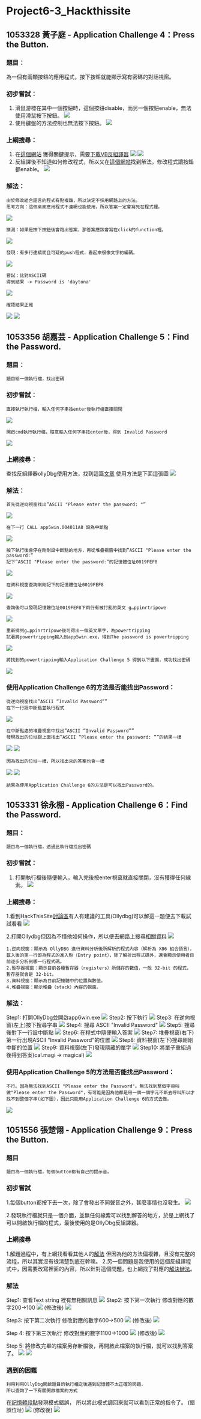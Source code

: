 # Project6-3_Hackthissite


## 1053328 黃子庭 - Application Challenge 4：Press the Button.
### 題目：
為一個有兩顆按鈕的應用程式，按下按鈕就能顯示寫有密碼的對話視窗。
### 初步嘗試：
1. 滑鼠游標在其中一個按鈕時，這個按鈕disable，而另一個按鈕enable，無法使用滑鼠按下按鈕。
![](app_challenge4/投影片2.PNG)
2. 使用鍵盤的方法控制也無法按下按鈕。
![](app_challenge4/投影片3.PNG)
### 上網搜尋：
1. 在[這個網站](https://www.hackthissite.org/forums/viewtopic.php?f=16&t=5955)
獲得關鍵提示，需要[下載VB反組譯器](http://www.hackthissite.org/pages/programs/programs.php)
![](app_challenge4/投影片4.PNG)
![](app_challenge4/投影片5.PNG)
2. 反組譯後不知道如何修改程式，所以又在[這個網站](http://www.nullsecurity.org/article/hackthissite_org_application_challenges#app_04w)找到解法，修改程式讓按鈕都enable。
![](app_challenge4/投影片6.PNG)
### 解法：
```
由於修改組合語言的程式有點複雜，所以決定不採用網路上的方法。
思考方向：這個桌面應用程式不連網也能使用，所以答案一定會寫死在程式裡。
```
![](app_challenge4/投影片7.PNG)
```
推測：如果是按下按鈕後會跑出答案，那答案應該會寫在click的function裡。
```
![](app_challenge4/投影片8.PNG)
```
發現：有多行連續而且可疑的push程式，看起來很像文字的編碼。
```
![](app_challenge4/投影片9.PNG)
```
嘗試：比對ASCII碼
得到結果 -> Password is 'daytona'
```
![](app_challenge4/投影片10.PNG)
```
確認結果正確
```
![](app_challenge4/投影片11.PNG)
![](app_challenge4/投影片12.PNG)

## 1053356 胡嘉芸 - Application Challenge 5：Find the Password.
### 題目：
```
題目給一個執行檔，找出密碼
```
### 初步嘗試：
```
直接執行執行檔，輸入任何字串按enter後執行檔直接關閉
```
![](app_challenge5/ppt1.png)
```
開啟cmd執行執行檔，隨意輸入任何字串按enter後，得到 Invalid Password 
```
![](app_challenge5/ppt2.png)
### 上網搜尋：
查找反組繹器ollyDbg使用方法，找到這篇[文章](https://ithelp.ithome.com.tw/articles/10188286)
使用方法是下面這張圖
![](app_challenge5/ppt3.PNG)
### 解法：
```
首先從逆向視窗找出”ASCII "Please enter the password: "”
```
![](app_challenge5/ppt4.PNG)
```
在下一行 CALL app5win.004011A8 設為中斷點
```
![](app_challenge5/ppt5.PNG)
```
按下執行後會停在剛剛設中斷點的地方，再從堆疊視窗中找到”ASCII "Please enter the password:”
記下”ASCII "Please enter the password:”的記憶體位址0019FEF8
```
![](app_challenge5/ppt6.png)
```
在資料視窗查詢剛剛記下的記憶體位址0019FEF8
```
![](app_challenge5/ppt7.PNG)
```
查詢後可以發現記憶體位址0019FEF8下兩行有被打亂的英文 g…ppinrtripowe
```
![](app_challenge5/ppt8.png)
```
重新排列g…ppinrtripowe後可得出一個英文單字，為powertripping
試著將powertripping輸入到app5win.exe，得到The password is powertripping
```
![](app_challenge5/ptt9.png)
```
將找到的powertripping輸入Application Challenge 5 得到以下畫面，成功找出密碼
```
![](app_challenge5/ptt10.png)
### 使用Application Challenge 6的方法是否能找出Password：
```
從逆向視窗找出”ASCII “Invalid Password””
在下一行設中斷點並執行程式
```
![](app_challenge5/ppt補1.png)
```
在中斷點處的堆疊視窗中找出”ASCII “Invalid Password””
發現找出的位址跟上面找出”ASCII “Please enter the password: ””的結果一樣
```
![](app_challenge5/ppt補2.png)
![](app_challenge5/ppt補3.png)
```
因為找出的位址一樣，所以找出來的答案也會一樣
```
![](app_challenge5/ppt補4.png)
![](app_challenge5/ppt補5.png)
```
結果為使用Application Challenge 6的方法是可以找出Password的。
```

## 1053331 徐永棚 - Application Challenge 6：Find the Password.
### 題目：
```
題目為一個執行檔，透過此執行檔找出密碼
```
### 初步嘗試：

1. 打開執行檔後隨便輸入，輸入完後按enter視窗就直接關閉，沒有獲得任何線索。
![](app_challenge6/投影片1.jpg)

### 上網搜尋：

1.看到HackThisSite[討論區](https://www.hackthissite.org/forums/viewtopic.php?f=16&t=5957&sid=c14b9394e488d734c01f43ed7a955c6e)有人有建議的工具(Ollydbg)可以解這一題便去下載試試看看
![](app_challenge6/投影片2.jpg)

2.打開Ollydbg但因為不懂他如何操作，所以便去網路上搜尋[相關資料](https://ithelp.ithome.com.tw/articles/10188286)
![](app_challenge6/投影片3.jpg)

```
1.逆向視窗：顯示為 OllyDBG 進行資料分析後所解析的程式內容（解析為 X86 組合語言），載入後的第一行即為程式的進入點（Entry point），除了解析出程式碼外，還會顯示使用者目前逐步分析到哪一行程式碼。
2.暫存器視窗：顯示目前各種暫存器（registers）所儲存的數值，一般 32-bit 的程式，暫存器就會是 32-bit。
3.資料視窗：顯示為目前記憶體中的位置與數值。
4.堆疊視窗：顯示堆疊（stack）內容的視窗。
```
### 解法：
Step1: 打開OllyDbg並開啟app6win.exe
![](app_challenge6/圖片1.png)
Step2: 按下執行
![](app_challenge6/圖片2.png)
Step3: 在逆向視窗(左上)按下搜尋字串
![](app_challenge6/圖片3.png)
Step4: 搜尋 ASCII "Invalid Password"
![](app_challenge6/圖片4.png)
Step5: 搜尋後對下一行設中斷點
![](app_challenge6/圖片5.png)
Step6: 在程式中隨便輸入答案
![](app_challenge6/圖片6.png)
Step7: 堆疊視窗(右下)第一行出現ASCII "Invalid Password"的位置
![](app_challenge6/圖片7.png)
Step8: 資料視窗(左下)搜尋剛剛中斷的位置
![](app_challenge6/圖片8.png)
Step9: 資料視窗(左下)發現隱藏的單字
![](app_challenge6/圖片10.png)
Step10: 將單子重組過後得到答案(cal.magi -> magical)
![](app_challenge6/圖片9.png)

### 使用Application Challenge 5的方法是否能找出Password：
```
不行。因為無法找到ASCII "Please enter the Password"。無法找到整個字串叫做"Please enter the Password"，有可能是因為他都是用一個一個字元不斷去呼叫所以才找不到整個字串(如下圖)，因此只能用Application Challenge 6的方式去做。
```
![](app_challenge6/投影片4.jpg)
## 1051556 張楚翎 - Application Challenge 9：Press the Button.
### 題目
```
題目為一個執行檔，每個button都有自己的提示音。
```
### 初步嘗試
1.每個button都按下去一次，除了會發出不同聲音之外，甚麼事情也沒發生。
![](app_challenge9/封面.jpg)
 
2.發現執行檔就只是一個介面，並無任何線索可以找到解答的地方，於是上網找了可以開啟執行檔的程式，最後使用的是OllyDbg反組譯器。

### 上網搜尋

1.解題過程中，有上網找看看其他人的[解法](http://www.nullsecurity.org/article/hackthissite_org_application_challenges#app_09w)
但因為他的方法偏複雜，且沒有完整的流程，所以其實沒有很清楚到底在幹嘛。
2.另一個問題是我使用的這個反組譯程式中，因需要改寫裡面的內容，所以針對這個問題，也上網找了對應的[解決辦法](https://blog.csdn.net/BetaBin/article/details/7309415)。


### 解法

Step1: 查看Text string 裡有無相關訊息
![](app_challenge9/投影片2.jpg)
Step2: 按下第一次執行  修改對應的數字200->100
![](app_challenge9/投影片3-1.jpg)
(修改後)
![](app_challenge9/投影片3-2.jpg)

Step3: 按下第二次執行  修改對應的數字600->500
![](app_challenge9/投影片4-1.jpg)
(修改後)
![](app_challenge9/投影片4-2.jpg)

Step 4: 按下第三次執行  修改對應的數字1100->1000
![](app_challenge9/投影片5-1.jpg)
(修改後)
![](app_challenge9/投影片5-2.jpg)

Step 5: 將修改完畢的檔案另存新檔後，再開啟此檔案的執行檔，就可以找到答案了。
![](app_challenge9/投影片6.jpg)
![](app_challenge9/投影片6-2.jpg)
### 遇到的困難
```
利用利用OllyDbg開啟題目的執行檔之後遇到記憶體不太正確的問題，
所以查詢了一下有關開啟檔案的方式
```
在[記憶體段點](https://morosedog.gitlab.io/j.j.blogs/ollydbg-20190708-OllyDBG-4/)發現模式錯誤，
所以將此模式調回來就可以看到正常的指令了。
(錯誤位址)
![](app_challenge9/投影片1-1.jpg)
(修改後)
![](app_challenge9/投影片1-2.jpg)

